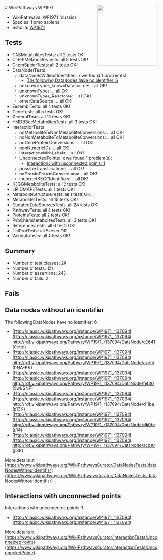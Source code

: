 <img style="float: right; width: 200px" src="https://upload.wikimedia.org/wikipedia/commons/thumb/8/83/Wplogo_with_text_500.png/640px-Wplogo_with_text_500.png" />
# WikiPathways WP1971

* WikiPathways: [WP1971](https://wikipathways.org/pathways/WP1971) ([classic](https://classic.wikipathways.org/instance/WP1971))
* Species: Homo sapiens
* Scholia: [WP1971](https://scholia.toolforge.org/wikipathways/WP1971)
## Tests
* CASMetabolitesTests: all 2 tests OK!
* ChEBIMetabolitesTests: all 5 tests OK!
* ChemSpiderTests: all 2 tests OK!
* DataNodesTests
    * dataNodesWithoutIdentifier: .x we found 1 problem(s):
        * [The following DataNodes have no identifier: 6](#d2d32fa5)
    * unknownTypes_knownDatasource: .. all OK!
    * unknownTypes: .. all OK!
    * unknownTypes_Reactome: .. all OK!
    * otherDataSource: .. all OK!
* EnsemblTests: all 4 tests OK!
* GeneTests: all 5 tests OK!
* GeneralTests: all 15 tests OK!
* HMDBSecMetabolitesTests: all 3 tests OK!
* InteractionTests
    * noMetaboliteToNonMetaboliteConversions: .. all OK!
    * noNonMetaboliteToMetaboliteConversions: .. all OK!
    * noGeneProteinConversions: .. all OK!
    * nonNumericIDs: .. all OK!
    * interactionsWithLabels: .. all OK!
    * UnconnectedPoints: .x we found 1 problem(s):
        * [Interactions with unconnected points: 1](#35a61ad9)
    * possibleTranslocations: .. all OK!
    * noProteinProteinConversions: .. all OK!
    * incorrectKEGGIdentifiers: .. all OK!
* KEGGMetaboliteTests: all 2 tests OK!
* LIPIDMAPSTests: all 1 tests OK!
* MetaboliteStructureTests: all 1 tests OK!
* MetabolitesTests: all 15 tests OK!
* OudatedDataSourcesTests: all 24 tests OK!
* PathwayTests: all 8 tests OK!
* ProteinsTests: all 2 tests OK!
* PubChemMetabolitesTests: all 3 tests OK!
* ReferencesTests: all 6 tests OK!
* UniProtTests: all 5 tests OK!
* WikidataTests: all 4 tests OK!


## Summary

* Number of test classes: 20
* Number of tests: 121
* Number of assertions: 243
* Number of fails: 2

## Fails

<a name="d2d32fa5" />

## Data nodes without an identifier

The following DataNodes have no identifier: 6

* [http://classic.wikipathways.org/instance/WP1971_r137094](http://classic.wikipathways.org/instance/WP1971_r137094) http://rdf.wikipathways.org/Pathway/WP1971_r137094/DataNode/c2641 (Cctlp)
* [http://classic.wikipathways.org/instance/WP1971_r137094](http://classic.wikipathways.org/instance/WP1971_r137094) http://rdf.wikipathways.org/Pathway/WP1971_r137094/DataNode/aaefd (DNA-PK)
* [http://classic.wikipathways.org/instance/WP1971_r137094](http://classic.wikipathways.org/instance/WP1971_r137094) http://rdf.wikipathways.org/Pathway/WP1971_r137094/DataNode/fef30 (Swi/SNF)
* [http://classic.wikipathways.org/instance/WP1971_r137094](http://classic.wikipathways.org/instance/WP1971_r137094) http://rdf.wikipathways.org/Pathway/WP1971_r137094/DataNode/d11be (p13K)
* [http://classic.wikipathways.org/instance/WP1971_r137094](http://classic.wikipathways.org/instance/WP1971_r137094) http://rdf.wikipathways.org/Pathway/WP1971_r137094/DataNode/db9fe (p14)
* [http://classic.wikipathways.org/instance/WP1971_r137094](http://classic.wikipathways.org/instance/WP1971_r137094) http://rdf.wikipathways.org/Pathway/WP1971_r137094/DataNode/acb10 (p38)


More details at [https://www.wikipathways.org/WikiPathwaysCurator/DataNodesTests/dataNodesWithoutIdentifier](https://www.wikipathways.org/WikiPathwaysCurator/DataNodesTests/dataNodesWithoutIdentifier)

<a name="35a61ad9" />

## Interactions with unconnected points

Interactions with unconnected points: 1

* [http://classic.wikipathways.org/instance/WP1971_r137094](http://classic.wikipathways.org/instance/WP1971_r137094)


More details at [https://www.wikipathways.org/WikiPathwaysCurator/InteractionTests/UnconnectedPoints](https://www.wikipathways.org/WikiPathwaysCurator/InteractionTests/UnconnectedPoints)

